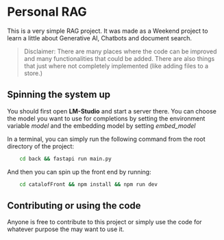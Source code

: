 # Personal RAG

This is a very simple RAG project. It was made as a Weekend project to learn a little about Generative AI, Chatbots and document search.

> Disclaimer: There are many places where the code can be improved and many functionalities that could be added.
> There are also things that just where not completely implemented (like adding files to a store.)

## Spinning the system up

You should first open **LM-Studio** and start a server there. You can choose the model you want to use for completions by setting the environment variable *model* and the embedding model by setting *embed_model*

In a terminal, you can simply run the following command from the root directory of the project:

```bash
    cd back && fastapi run main.py
```

And then you can spin up the front end by running:

```bash
    cd catalofFront && npm install && npm run dev
```


## Contributing or using the code

Anyone is free to contribute to this project or simply use the code for whatever purpose the may want to use it.
